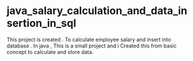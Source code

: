 # java_salary_calculation_and_data_insertion_in_sql
This project is created . To calculate employee salary and insert into database . In java , This is a small project and i Created  this from basic concept to calculate and store data.
